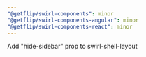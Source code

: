 ```yaml
---
"@getflip/swirl-components": minor
"@getflip/swirl-components-angular": minor
"@getflip/swirl-components-react": minor
---
```


Add "hide-sidebar" prop to swirl-shell-layout
